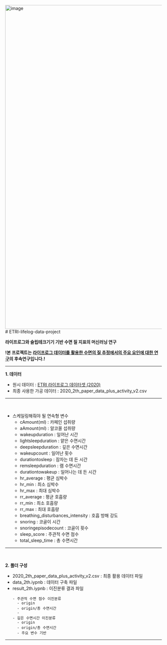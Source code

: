 <img width="1040" alt="image" src="https://github.com/whatareyoudoingz/DeepSleep_project/assets/108795647/3301d76e-548d-49a1-8708-fe7144ec74ce"># ETRI-lifelog-data-project

**라이프로그와 슬립테크기기 기반 수면 질 지표의 머신러닝 연구**

**!본 프로젝트는 [라이프로그 데이터를 활용한 수면의 질 추정에서의 주요 요인에 대한 연구](https://github.com/amthreeh/ETRI-lifelog-data-project)의 후속연구입니다.!**

----

**1. 데이터**
- 원시 데이터 : [ETRI 라이프로그 데이터셋 (2020)](https://nanum.etri.re.kr/share/schung1/ETRILifelogDataset2020?lang=ko_KR)
- 최종 사용한 가공 데이터 : 2020_2th_paper_data_plus_activity_v2.csv
----

<br/>

- 스케일링해줘야 될 연속형 변수
    - cAmount(ml) : 카페인 섭취량
    - aAmount(ml) : 알코올 섭취량
    - wakeupduration : 일어난 시간
    - lightsleepduration : 얕은 수면시간
    - deepsleepduration : 깊은 수면시간
    - wakeupcount : 일어난 횟수
    - durationtosleep : 잠자는 데 든 시간
    - remsleepduration : 램 수면시간
    - durationtowakeup : 일어나는 데 든 시간
    - hr_average : 평균 심박수
    - hr_min : 최소 심박수
    - hr_max : 최대 심박수
    - rr_average : 평균 호흡량
    - rr_min : 최소 호흡량
    - rr_max : 최대 호흡량
    - breathing_disturbances_intensity : 호흡 방해 강도
    - snoring : 코골이 시간
    - snoringepisodecount : 코골이 횟수
    - sleep_score : 주관적 수면 점수
    - total_sleep_time : 총 수면시간
----

<br/>

**2. 폴더 구성**
- 2020_2th_paper_data_plus_activity_v2.csv : 최종 활용 데이터 파일
- data_2th.iypnb : 데이터 구축 파일
- result_2th.iypnb : 이진분류 결과 파일
  ```
  - 주관적 수면 점수 이진분류
    - origin
    - origin/총 수면시간
    - 
  - 깊은 수면시간 이진분류
    - origin
    - origin/총 수면시간
    - 주요 변수 기반
    ```
----

<br/>
